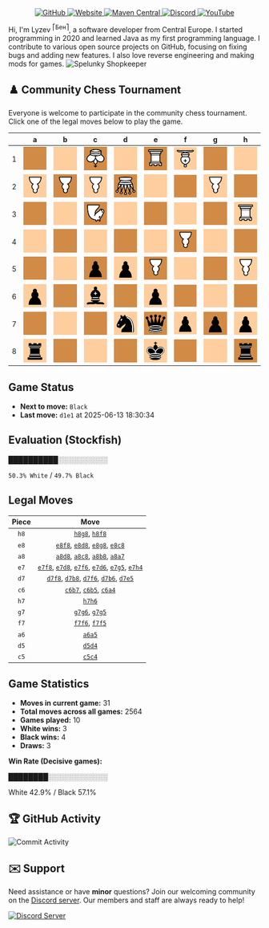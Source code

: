 <div align="center">
    <a href="https://github.com/Lyzev">
        <img src="https://wsrv.nl/?url=https://cdn.jsdelivr.net/npm/@intergrav/devins-badges@3.2.0/assets/cozy-minimal/available/github_vector.svg&w=64&h=64" alt="GitHub">
    </a>
    <a href="https://lyzev.dev">
        <img src="https://wsrv.nl/?url=https://cdn.jsdelivr.net/npm/@intergrav/devins-badges@3.2.0/assets/cozy-minimal/documentation/website_vector.svg&w=64&h=64" alt="Website">
    </a>
    <a href="https://central.sonatype.com/namespace/dev.lyzev.api">
        <img src="https://wsrv.nl/?url=https://cdn.jsdelivr.net/npm/@intergrav/devins-badges@3.2.0/assets/cozy-minimal/available/maven-central_vector.svg&w=64&h=64" alt="Maven Central">
    </a>
    <a href="https://lyzev.dev/discord">
        <img src="https://wsrv.nl/?url=https://cdn.jsdelivr.net/npm/@intergrav/devins-badges@3/assets/cozy-minimal/social/discord-plural_vector.svg&w=64&h=64" alt="Discord">
    </a>
    <a href="https://www.youtube.com/@lyzev">
        <img src="https://wsrv.nl/?url=https://cdn.jsdelivr.net/npm/@intergrav/devins-badges@3.2.0/assets/cozy-minimal/social/youtube-singular_vector.svg&w=64&h=64" alt="YouTube">
    </a>
</div>

[//]: # (23, 08 Mon 2021, 20:00:00)

Hi, I'm Lyzev <sup>⎡Бен⎤</sup>, a software developer from Central Europe. I started programming in 2020 and learned Java as my first programming language. I contribute to various open source projects on GitHub, focusing on fixing bugs and adding new features. I also love reverse engineering and making mods for games. ![Spelunky Shopkeeper](https://static.wikia.nocookie.net/spelunky/images/c/cd/Shopkeeper_HD.png/revision/latest/scale-to-height-down/18)

## :chess_pawn: Community Chess Tournament

Everyone is welcome to participate in the community chess tournament.
Click one of the legal moves below to play the game.

|   | a | b | c | d | e | f | g | h |
|---|---|---|---|---|---|---|---|---|
| 1 | ![Square](chess/assets/img/dark/square.svg) | ![Square](chess/assets/img/light/square.svg) | ![K](chess/assets/img/dark/white/down/king.svg) | ![Square](chess/assets/img/light/square.svg) | ![R](chess/assets/img/dark/white/down/tower.svg) | ![B](chess/assets/img/light/white/down/bishop.svg) | ![Square](chess/assets/img/dark/square.svg) | ![Square](chess/assets/img/light/square.svg) |
| 2 | ![P](chess/assets/img/light/white/down/pawn.svg) | ![P](chess/assets/img/dark/white/down/pawn.svg) | ![P](chess/assets/img/light/white/down/pawn.svg) | ![Q](chess/assets/img/dark/white/down/queen.svg) | ![Square](chess/assets/img/light/square.svg) | ![Square](chess/assets/img/dark/square.svg) | ![P](chess/assets/img/light/white/down/pawn.svg) | ![Square](chess/assets/img/dark/square.svg) |
| 3 | ![Square](chess/assets/img/dark/square.svg) | ![Square](chess/assets/img/light/square.svg) | ![N](chess/assets/img/dark/white/down/horse.svg) | ![Square](chess/assets/img/light/square.svg) | ![Square](chess/assets/img/dark/square.svg) | ![Square](chess/assets/img/light/square.svg) | ![Square](chess/assets/img/dark/square.svg) | ![R](chess/assets/img/light/white/down/tower.svg) |
| 4 | [![Square](chess/assets/img/light/square.svg)](https://github.com/Lyzev/Lyzev/issues/new?title=chess%7Cc6a4&body=Click+%27Create%27+to+submit+this+move.) | ![Square](chess/assets/img/dark/square.svg) | [![Square](chess/assets/img/light/square.svg)](https://github.com/Lyzev/Lyzev/issues/new?title=chess%7Cc5c4&body=Click+%27Create%27+to+submit+this+move.) | [![Square](chess/assets/img/dark/square.svg)](https://github.com/Lyzev/Lyzev/issues/new?title=chess%7Cd5d4&body=Click+%27Create%27+to+submit+this+move.) | ![Square](chess/assets/img/light/square.svg) | ![P](chess/assets/img/dark/white/down/pawn.svg) | ![Square](chess/assets/img/light/square.svg) | [![Square](chess/assets/img/dark/square.svg)](https://github.com/Lyzev/Lyzev/issues/new?title=chess%7Ce7h4&body=Click+%27Create%27+to+submit+this+move.) |
| 5 | [![Square](chess/assets/img/dark/square.svg)](https://github.com/Lyzev/Lyzev/issues/new?title=chess%7Ca6a5&body=Click+%27Create%27+to+submit+this+move.) | [![Square](chess/assets/img/light/square.svg)](https://github.com/Lyzev/Lyzev/issues/new?title=chess%7Cc6b5&body=Click+%27Create%27+to+submit+this+move.) | ![p](chess/assets/img/dark/black/up/pawn.svg) | ![p](chess/assets/img/light/black/up/pawn.svg) | [![P](chess/assets/img/dark/white/down/pawn.svg)](https://github.com/Lyzev/Lyzev/issues/new?title=chess%7Cd7e5&body=Click+%27Create%27+to+submit+this+move.) | [![Square](chess/assets/img/light/square.svg)](https://github.com/Lyzev/Lyzev/issues/new?title=chess%7Cf7f5&body=Click+%27Create%27+to+submit+this+move.) | ![Square](chess/assets/img/dark/square.svg) | ![P](chess/assets/img/light/white/down/pawn.svg) |
| 6 | ![p](chess/assets/img/light/black/up/pawn.svg) | [![Square](chess/assets/img/dark/square.svg)](https://github.com/Lyzev/Lyzev/issues/new?title=chess%7Cd7b6&body=Click+%27Create%27+to+submit+this+move.) | ![b](chess/assets/img/light/black/up/bishop.svg) | [![Square](chess/assets/img/dark/square.svg)](https://github.com/Lyzev/Lyzev/issues/new?title=chess%7Ce7d6&body=Click+%27Create%27+to+submit+this+move.) | ![p](chess/assets/img/light/black/up/pawn.svg) | ![Square](chess/assets/img/dark/square.svg) | [![Square](chess/assets/img/light/square.svg)](https://github.com/Lyzev/Lyzev/issues/new?title=chess%7Cg7g6&body=Click+%27Create%27+to+submit+this+move.) | [![Square](chess/assets/img/dark/square.svg)](https://github.com/Lyzev/Lyzev/issues/new?title=chess%7Ch7h6&body=Click+%27Create%27+to+submit+this+move.) |
| 7 | [![Square](chess/assets/img/dark/square.svg)](https://github.com/Lyzev/Lyzev/issues/new?title=chess%7Ca8a7&body=Click+%27Create%27+to+submit+this+move.) | [![Square](chess/assets/img/light/square.svg)](https://github.com/Lyzev/Lyzev/issues/new?title=chess%7Cc6b7&body=Click+%27Create%27+to+submit+this+move.) | ![Square](chess/assets/img/dark/square.svg) | ![n](chess/assets/img/light/black/up/horse.svg) | ![q](chess/assets/img/dark/black/up/queen.svg) | ![p](chess/assets/img/light/black/up/pawn.svg) | ![p](chess/assets/img/dark/black/up/pawn.svg) | ![p](chess/assets/img/light/black/up/pawn.svg) |
| 8 | ![r](chess/assets/img/light/black/up/tower.svg) | ![Square](chess/assets/img/dark/square.svg) | ![Square](chess/assets/img/light/square.svg) | ![Square](chess/assets/img/dark/square.svg) | ![k](chess/assets/img/light/black/up/king.svg) | ![Square](chess/assets/img/dark/square.svg) | ![Square](chess/assets/img/light/square.svg) | ![r](chess/assets/img/dark/black/up/tower.svg) |

## Game Status

- **Next to move:** `Black`
- **Last move:** `d1e1` at 2025-06-13 18:30:34

## Evaluation (Stockfish)

██████████░░░░░░░░░░

`50.3% White` / `49.7% Black`

## Legal Moves

| **Piece** | **Move** |
|:---------:|:--------:|
| `h8` | [`h8g8`](https://github.com/Lyzev/Lyzev/issues/new?title=chess%7Ch8g8&body=Click+%27Create%27+to+submit+this+move.), [`h8f8`](https://github.com/Lyzev/Lyzev/issues/new?title=chess%7Ch8f8&body=Click+%27Create%27+to+submit+this+move.) |
| `e8` | [`e8f8`](https://github.com/Lyzev/Lyzev/issues/new?title=chess%7Ce8f8&body=Click+%27Create%27+to+submit+this+move.), [`e8d8`](https://github.com/Lyzev/Lyzev/issues/new?title=chess%7Ce8d8&body=Click+%27Create%27+to+submit+this+move.), [`e8g8`](https://github.com/Lyzev/Lyzev/issues/new?title=chess%7Ce8g8&body=Click+%27Create%27+to+submit+this+move.), [`e8c8`](https://github.com/Lyzev/Lyzev/issues/new?title=chess%7Ce8c8&body=Click+%27Create%27+to+submit+this+move.) |
| `a8` | [`a8d8`](https://github.com/Lyzev/Lyzev/issues/new?title=chess%7Ca8d8&body=Click+%27Create%27+to+submit+this+move.), [`a8c8`](https://github.com/Lyzev/Lyzev/issues/new?title=chess%7Ca8c8&body=Click+%27Create%27+to+submit+this+move.), [`a8b8`](https://github.com/Lyzev/Lyzev/issues/new?title=chess%7Ca8b8&body=Click+%27Create%27+to+submit+this+move.), [`a8a7`](https://github.com/Lyzev/Lyzev/issues/new?title=chess%7Ca8a7&body=Click+%27Create%27+to+submit+this+move.) |
| `e7` | [`e7f8`](https://github.com/Lyzev/Lyzev/issues/new?title=chess%7Ce7f8&body=Click+%27Create%27+to+submit+this+move.), [`e7d8`](https://github.com/Lyzev/Lyzev/issues/new?title=chess%7Ce7d8&body=Click+%27Create%27+to+submit+this+move.), [`e7f6`](https://github.com/Lyzev/Lyzev/issues/new?title=chess%7Ce7f6&body=Click+%27Create%27+to+submit+this+move.), [`e7d6`](https://github.com/Lyzev/Lyzev/issues/new?title=chess%7Ce7d6&body=Click+%27Create%27+to+submit+this+move.), [`e7g5`](https://github.com/Lyzev/Lyzev/issues/new?title=chess%7Ce7g5&body=Click+%27Create%27+to+submit+this+move.), [`e7h4`](https://github.com/Lyzev/Lyzev/issues/new?title=chess%7Ce7h4&body=Click+%27Create%27+to+submit+this+move.) |
| `d7` | [`d7f8`](https://github.com/Lyzev/Lyzev/issues/new?title=chess%7Cd7f8&body=Click+%27Create%27+to+submit+this+move.), [`d7b8`](https://github.com/Lyzev/Lyzev/issues/new?title=chess%7Cd7b8&body=Click+%27Create%27+to+submit+this+move.), [`d7f6`](https://github.com/Lyzev/Lyzev/issues/new?title=chess%7Cd7f6&body=Click+%27Create%27+to+submit+this+move.), [`d7b6`](https://github.com/Lyzev/Lyzev/issues/new?title=chess%7Cd7b6&body=Click+%27Create%27+to+submit+this+move.), [`d7e5`](https://github.com/Lyzev/Lyzev/issues/new?title=chess%7Cd7e5&body=Click+%27Create%27+to+submit+this+move.) |
| `c6` | [`c6b7`](https://github.com/Lyzev/Lyzev/issues/new?title=chess%7Cc6b7&body=Click+%27Create%27+to+submit+this+move.), [`c6b5`](https://github.com/Lyzev/Lyzev/issues/new?title=chess%7Cc6b5&body=Click+%27Create%27+to+submit+this+move.), [`c6a4`](https://github.com/Lyzev/Lyzev/issues/new?title=chess%7Cc6a4&body=Click+%27Create%27+to+submit+this+move.) |
| `h7` | [`h7h6`](https://github.com/Lyzev/Lyzev/issues/new?title=chess%7Ch7h6&body=Click+%27Create%27+to+submit+this+move.) |
| `g7` | [`g7g6`](https://github.com/Lyzev/Lyzev/issues/new?title=chess%7Cg7g6&body=Click+%27Create%27+to+submit+this+move.), [`g7g5`](https://github.com/Lyzev/Lyzev/issues/new?title=chess%7Cg7g5&body=Click+%27Create%27+to+submit+this+move.) |
| `f7` | [`f7f6`](https://github.com/Lyzev/Lyzev/issues/new?title=chess%7Cf7f6&body=Click+%27Create%27+to+submit+this+move.), [`f7f5`](https://github.com/Lyzev/Lyzev/issues/new?title=chess%7Cf7f5&body=Click+%27Create%27+to+submit+this+move.) |
| `a6` | [`a6a5`](https://github.com/Lyzev/Lyzev/issues/new?title=chess%7Ca6a5&body=Click+%27Create%27+to+submit+this+move.) |
| `d5` | [`d5d4`](https://github.com/Lyzev/Lyzev/issues/new?title=chess%7Cd5d4&body=Click+%27Create%27+to+submit+this+move.) |
| `c5` | [`c5c4`](https://github.com/Lyzev/Lyzev/issues/new?title=chess%7Cc5c4&body=Click+%27Create%27+to+submit+this+move.) |

## Game Statistics

- **Moves in current game:** 31
- **Total moves across all games:** 2564
- **Games played:** 10
- **White wins:** 3
- **Black wins:** 4
- **Draws:** 3

**Win Rate (Decisive games):**

████████░░░░░░░░░░░░

White 42.9% / Black 57.1%


## :trophy: GitHub Activity

![Commit Activity](https://lyzev.dev/assets/img/Lyzev.svg)

## :envelope: Support

Need assistance or have **minor** questions? Join our welcoming community on
the [Discord server](https://lyzev.dev/discord). Our members and staff are always ready to help!

[![Discord Server](https://cdn.jsdelivr.net/npm/@intergrav/devins-badges@3/assets/cozy/social/discord-plural_vector.svg)](https://lyzev.dev/discord)
